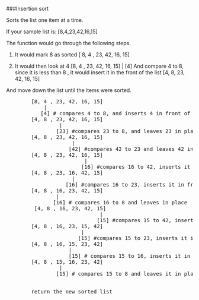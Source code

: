 ###Insertion sort 

Sorts the list one item at a time.

If your sample list is: 
 [8,4,23,42,16,15]

The function would go through the following steps.
1. It would mark 8 as sorted
 [ 8, 4 , 23, 42, 16, 15]
      
2. It would then look at 4 
 [8, 4 , 23, 42, 16, 15]
      |
     [4]
 And compare 4 to 8, since it is less than 8 , it would insert it in the front of the list
 [4, 8, 23, 42, 16, 15]
 
 And move down the list until the items were sorted.
 <pre>
        [8, 4 , 23, 42, 16, 15]
            |
           [4] # compares 4 to 8, and inserts 4 in front of 8
        [4, 8 , 23, 42, 16, 15]
                 |
                [23] #compares 23 to 8, and leaves 23 in place
        [4, 8 , 23, 42, 16, 15] 
                     |
                    [42] #compares 42 to 23 and leaves 42 in place
        [4, 8 , 23, 42, 16, 15]  
                         |
                        [16] #compares 16 to 42, inserts it in front
        [4, 8 , 23, 16, 42, 15]  
                     |
                   [16] #compares 16 to 23, inserts it in front
        [4, 8 , 16, 23, 42, 15] 
                |
               [16] # compares 16 to 8 and leaves in place             
         [4, 8 , 16, 23, 42, 15]   
                              |
                             [15] #compares 15 to 42, inserts it in front
        [4, 8 , 16, 23, 15, 42]   
                        |
                       [15] #compares 15 to 23, inserts it in front
        [4, 8 , 16, 15, 23, 42] 
                    |
                    [15] # compares 15 to 16, inserts it in front
        [4, 8 , 15, 16, 23, 42] 
                 |
                [15] # compares 15 to 8 and leaves it in place
       
       
        return the new sorted list           
 </pre>
